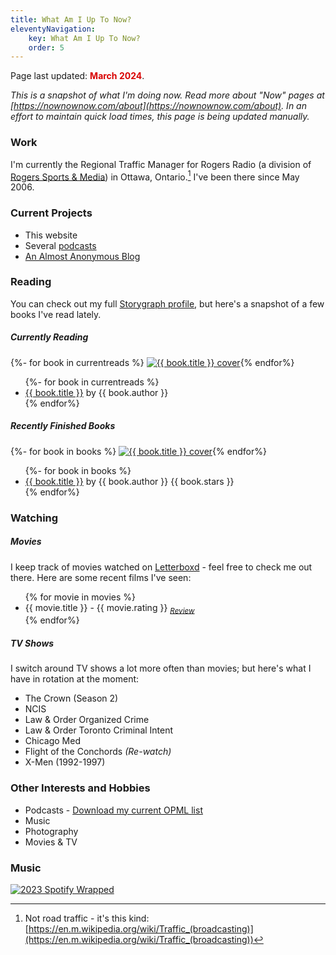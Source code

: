 ```yaml
---
title: What Am I Up To Now?
eleventyNavigation: 
    key: What Am I Up To Now?
    order: 5
---
```


<p class="now-page">Page last updated: <strong style="color:#d90202;"> March 2024</strong>.</p>


*This is a snapshot of what I'm doing now. Read more about "Now" pages at [https://nownownow.com/about](https://nownownow.com/about). In an effort to maintain quick load times, this page is being updated manually.*

### Work 
I'm currently the Regional Traffic Manager for Rogers Radio (a division of <a href="https://www.rogerssportsandmedia.com" target="_blank">Rogers Sports & Media</a>) in Ottawa, Ontario.[^1] I've been there since May 2006. 

### Current Projects  

* This website 
* Several [podcasts](/podcasts/)
* [An Almost Anonymous Blog](https://lwgrs.bearblog.dev) 

<h3 id="reading">Reading</h3> 

You can check out my full [Storygraph profile](https://app.thestorygraph.com/profile/srgower), but here's a snapshot of a few books I've read lately. 

##### Currently Reading 

<!-- Currently Reading -->

<div class="scroll-container">
{%- for book in currentreads %}
  <a href="{{ book.url }}"><img class="book" src="{{ book.cover }}" alt="{{ book.title }} cover" title="{{ book.title}} by {{ book.author }}"></a>{% endfor%}
</div>

<ul>
{%- for book in currentreads %}
  <li><a href="{{ book.url }}">{{ book.title }}</a> by {{ book.author }}</li>
  {% endfor%}
</ul>

##### Recently Finished Books 

<!-- Book covers -->

<div class="scroll-container">
{%- for book in books %}
   <a href="{{ book.url }}"><img class="book" src="{{ book.cover }}" alt="{{ book.title }} cover" title="{{ book.title}} by {{ book.author }}"></a>{% endfor%}
</div>

<!-- Book list -->
<ul>
{%- for book in books %} 
<li><a href="{{ book.url }}">{{ book.title }}</a> by {{ book.author }} {{ book.stars }}</li>
{% endfor%}
</ul> 

<h3 id="watching">Watching</h3> 

##### Movies 
I keep track of movies watched on [Letterboxd](https://letterboxd.com/stephen_g/) - feel free to check me out there. Here are some recent films I've seen: 

<ul>
{% for movie in movies %} 
<li>{{ movie.title }} - {{ movie.rating }} <sub><em><a href="{{ movie.review }}">Review</a></em></li></sub>
{% endfor%}
</ul>

##### TV Shows 

I switch around TV shows a lot more often than movies; but here's what I have in rotation at the moment: 
* The Crown (Season 2)
* NCIS 
* Law & Order Organized Crime 
* Law & Order Toronto Criminal Intent 
* Chicago Med
* Flight of the Conchords *(Re-watch)*
* X-Men (1992-1997) 

### Other Interests and Hobbies 
* Podcasts - [Download my current OPML list](/files/PocketCasts.opml)
* Music 
* Photography 
* Movies & TV

### Music

[![2023 Spotify Wrapped](/images/2023wrapped_summary-share.jpeg "My 2023 Spotify Wrapped Graphic")](https://open.spotify.com/playlist/37i9dQZF1DX18jTM2l2fJY?si=e6158d98d7074ef9&nd=1&dlsi=2e7f9a553c584ab4)

[^1]: Not road traffic - it's this kind: [https://en.m.wikipedia.org/wiki/Traffic_(broadcasting)](https://en.m.wikipedia.org/wiki/Traffic_(broadcasting))
